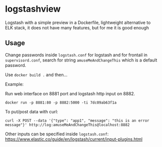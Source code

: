 logstashview
============

Logstash with a simple preview in a Dockerfile,
lightweight alternative to ELK stack, it does not have many features,
but for me it is good enough

Usage
-----

Change passwords inside `logstash.conf` for logstash and for frontail in
`supervisord.conf`, search for string `amuseMeAndChangeThis` which is a default password.

Use `docker build .` and then...

Example:

Run web interface on 8881 port and logstash http input on 8882.

```
docker run -p 8881:80 -p 8882:5000 -ti 7dc09ab63f1a
```

To put/post data with curl:

```
curl -X POST --data '{"type": "app1", "message": "this is an error message"}' http://log:amuseMeAndChangeThis@localhost:8882
```

Other inputs can be specified inside `logstash.conf`:
https://www.elastic.co/guide/en/logstash/current/input-plugins.html
